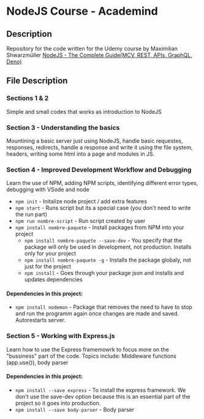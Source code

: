 # NodeJS Course - Academind
## Description
Repository for the code written for the Udemy course by Maximilian Shwarzmüller [NodeJS - The Complete Guide(MCV, REST, APIs, GraphQL, Deno)](https://www.udemy.com/course/nodejs-the-complete-guide/)
## File Description
### Sections 1 & 2
Simple and small codes that works as introduction to NodeJS
### Section 3 - Understanding the basics
Mountining a basic server just using NodeJS, handle basic requestes, responses, redirects, handle a response and write it using the file system, headers, writing some html into a page and modules in JS.
### Section 4 - Improved Development Workflow and Debugging
Learn the use of NPM, adding NPM scripts, identifying different error types, debugging with VSode and node
* `npm init` - Initalize node project / add extra features
* `npm start` - Runs script but its a special case (you don't need to write the run part) 
* `npm run nombre-script` - Run script created by user
* `npm install nombre-paquete` - Install packages from NPM into your project
  * `npm install nombre-paquete --save-dev` - You specify that the package will only be used in development, not production. Installs only for your project
  * `npm install nombre-paquete -g` - Installs the package globaly, not just for the project
  * `npm install` - Goes through your package json and installs and updates dependencies
#### Dependencies in this project:
* `npm install nodemon` - Package that removes the need to have to stop and run the programm again once changes are made and saved. Autorestarts server. 
### Section 5 - Working with Express.js
Learn how to use the Express framemowrk to focus more on the "bussiness" part of the code. Topics include: Middleware functions (app.use()), body parser
#### Dependencies in this project:
* `npm install --save express` - To install the express framework. We don't use the save-dev option because this is an essential part of the project so it goes into production.
* `npm install --save body-parser` - Body parser
